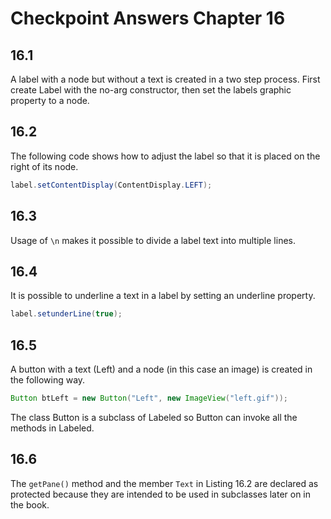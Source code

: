 # Checkpoint Answers Chapter 16 #
## 16.1 ##
A label with a node but without a text is created in a two step process. First create Label with the no-arg constructor, then set the labels graphic property to a node.  

## 16.2 ##
The following code shows how to adjust the label so that it is placed on the right of its node.  
```Java  
label.setContentDisplay(ContentDisplay.LEFT);  
```  

## 16.3 ##
Usage of `\n` makes it possible to divide a label text into multiple lines.  

## 16.4 ##
It is possible to underline a text in a label by setting an underline property.  
```Java  
label.setunderLine(true);  
```  

## 16.5 ##
A button with a text (Left) and a node (in this case an image) is created in the following way.  
```Java  
Button btLeft = new Button("Left", new ImageView("left.gif"));  
```  
The class Button is a subclass of Labeled so Button can invoke all the methods in Labeled.  

## 16.6 ##
The `getPane()` method and the member `Text` in Listing 16.2 are declared as protected because they are intended to be used in subclasses later on in the book.  
